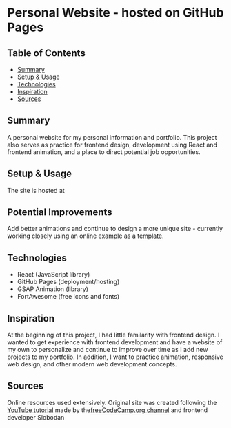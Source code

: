 # Personal Website - hosted on GitHub Pages

## Table of Contents
* [Summary](#summary)
* [Setup & Usage](#setup-&-usage)
* [Technologies](#technologies)
* [Inspiration](#inspiration)
* [Sources](#sources)

## Summary
A personal website for my personal information and portfolio. This project also serves as practice for frontend design, development using React and frontend animation, and a place to direct potential job opportunities.

## Setup & Usage
The site is hosted at [](https://jpaetsch.github.io/)

## Potential Improvements
Add better animations and continue to design a more unique site - currently working closely using an online example as a [template](https://www.youtube.com/watch?v=bmpI252DmiI).

## Technologies
* React (JavaScript library)
* GitHub Pages (deployment/hosting)
* GSAP Animation (library)
* FortAwesome (free icons and fonts)

## Inspiration
At the beginning of this project, I had little familarity with frontend design. I wanted to get experience with frontend development and have a website of my own to personalize and continue to improve over time as I add new projects to my portfolio. In addition, I want to practice animation, responsive web design, and other modern web development concepts.

## Sources
Online resources used extensively.
Original site was created following the [YouTube tutorial](https://www.youtube.com/watch?v=bmpI252DmiI) made by the[freeCodeCamp.org channel](https://www.youtube.com/channel/UC8butISFwT-Wl7EV0hUK0BQ) and frontend developer Slobodan
